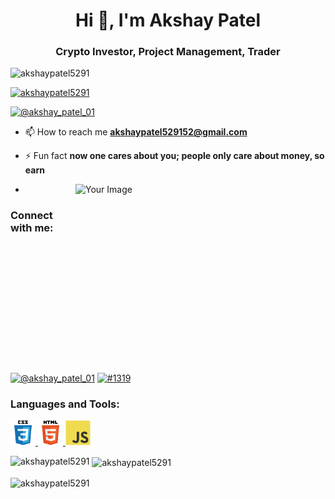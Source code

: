 <h1 align="center">Hi 👋, I'm Akshay Patel</h1>
<h3 align="center">Crypto Investor, Project Management, Trader</h3>

<p align="left"> <img src="https://komarev.com/ghpvc/?username=akshaypatel5291&label=Profile%20views&color=0e75b6&style=flat" alt="akshaypatel5291" /> </p>

<p align="left"> <a href="https://github.com/ryo-ma/github-profile-trophy"><img src="https://github-profile-trophy.vercel.app/?username=akshaypatel5291" alt="akshaypatel5291" /></a> </p>

<p align="left"> <a href="https://twitter.com/@akshay_patel_01" target="blank"><img src="https://img.shields.io/twitter/follow/@akshay_patel_01?logo=twitter&style=for-the-badge" alt="@akshay_patel_01" /></a> </p>

- 📫 How to reach me **akshaypatel529152@gmail.com**

- ⚡ Fun fact **now one cares about you; people only care about money, so earn**

- <img align="right" src="https://img.freepik.com/free-vector/cryptocurrency-finance-template-vector-open-source-blockchain-blog-banner_53876-126038.jpg?w=1380&t=st=1697865527~exp=1697866127~hmac=d40e64cb5f88c3605744074020ca964a603b5981c5c989c3070f2a70d085894c" alt="Your Image" width="400" height="300">


<h3 align="left">Connect with me:</h3>
<p align="left">
  <a href="https://twitter.com/@akshay_patel_01" target="blank"><img align="center" src="https://raw.githubusercontent.com/rahuldkjain/github-profile-readme-generator/master/src/images/icons/Social/twitter.svg" alt="@akshay_patel_01" height="30" width="40" /></a>
  <a href="https://discord.gg/#1319" target="blank"><img align="center" src="https://raw.githubusercontent.com/rahuldkjain/github-profile-readme-generator/master/src/images/icons/Social/discord.svg" alt="#1319" height="30" width="40" /></a>
</p>

<h3 align="left">Languages and Tools:</h3>
<p align="left">
  <a href="https://www.w3schools.com/css/" target="_blank" rel="noreferrer">
    <img src="https://raw.githubusercontent.com/devicons/devicon/master/icons/css3/css3-original-wordmark.svg" alt="css3" width="40" height="40"/>
  </a>
  <a href="https://www.w3.org/html/" target="_blank" rel="noreferrer">
    <img src="https://raw.githubusercontent.com/devicons/devicon/master/icons/html5/html5-original-wordmark.svg" alt="html5" width="40" height="40"/>
  </a>
  <a href="https://developer.mozilla.org/en-US/docs/Web/JavaScript" target="_blank" rel="noreferrer">
    <img src="https://raw.githubusercontent.com/devicons/devicon/master/icons/javascript/javascript-original.svg" alt="javascript" width="40" height="40"/>
  </a>
</p>

<p><img align="left" src="https://github-readme-stats.vercel.app/api/top-langs?username=akshaypatel5291&show_icons=true&locale=en&layout=compact" alt="akshaypatel5291" /></p>

<p>&nbsp;<img align="center" src="https://github-readme-stats.vercel.app/api?username=akshaypatel5291&show_icons=true&locale=en" alt="akshaypatel5291" /></p>

<p><img align="center" src="https://github-readme-streak-stats.herokuapp.com/?user=akshaypatel5291&" alt="akshaypatel5291" /></p>


